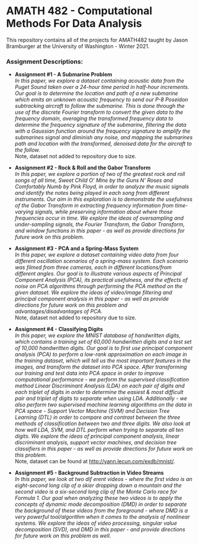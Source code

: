 # AMATH 482 - Computational Methods For Data Analysis
This repository contains all of the projects for AMATH482 taught by Jason Bramburger at the University of Washington - Winter 2021.

### Assignment Descriptions:
- **Assignment #1 - A Submarine Problem** <br/>
*In this paper, we explore a dataset containing acoustic data from the Puget Sound taken over a 24-hour time period in half-hour increments. Our goal is to determine the location and path of a new submarine which emits an unknown acoustic frequency to send our P-8 Poseidon subtracking aircraft to follow the submarine. This is done through the use of the discrete Fourier transform to convert the given data to the frequency domain, averaging the transformed frequency data to determine the frequency signature of the submarine, filtering the data with a Gaussian function around the frequency signature to amplify the submarines signal and diminish any noise, and mapping the submarines path and location with the transformed, denoised data for the aircraft to the follow.*<br/>Note, dataset not added to repository due to size.

- **Assignment #2 - Rock & Roll and the Gabor Transform** <br/>
*In this paper, we explore a portion of two of the greatest rock and roll songs of all time, Sweet Child O’ Mine by the Guns N’ Roses and Comfortably Numb by Pink Floyd, in order to analyze the music signals and identify the notes being played in each song from different instruments. Our aim in this exploration is to demonstrate the usefulness of the Gabor Transform in extracting frequency information from time-varying signals, while preserving information about where those frequencies occur in time. We explore the ideas of oversampling and under-sampling signals, the Fourier Transform, the Gabor Transform, and window functions in this paper - as well as provide directions for future work on this problem.*

- **Assignment #3 - PCA and a Spring-Mass System** <br/>
*In this paper, we explore a dataset containing video data from four different oscillation scenarios of a spring-mass system. Each scenario was filmed from three cameras, each in different locations/from different angles. Our goal is to illustrate various aspects of Principal Component Analysis (PCA), its practical usefulness, and the effects of noise on PCA algorithms through performing the PCA method on the given dataset. We explore the ideas of video/image filtering and principal component analysis in this paper - as well as provide directions for future work on this problem and advantages/disadvantages of PCA.<br/>* Note, dataset not added to repository due to size.

- **Assignment #4 - Classifying Digits** <br/>
*In this paper, we explore the MNIST database of handwritten digits, which contains a training set of 60,000 handwritten digits
and a test set of 10,000 handwritten digits. Our goal is to first use principal component analysis (PCA) to perform a low-rank
approximation on each image in the training dataset, which will tell us the most important features in the images, and transform
the dataset into PCA space. After transforming our training and test data into PCA space in order to improve computational
performance - we perform the supervised classification method Linear Discriminant Analysis (LDA) on each pair of digits and
each triplet of digits in order to determine the easiest & most difficult pair and triplet of digits to separate when using LDA.
Additionally - we also perform two supervised machine learning algorithms on the data in PCA space - Support Vector Machine
(SVM) and Decision Tree Learning (DTL) in order to compare and contrast between the three methods of classification between
two and three digits. We also look at how well LDA, SVM, and DTL perform when trying to separate all ten digits. We explore the
ideas of principal component analysis, linear discriminant analysis, support vector machines, and decision tree classifiers in this
paper - as well as provide directions for future work on this problem.*<br/>Note, dataset can be found at http://yann.lecun.com/exdb/mnist/.

- **Assignment #5 - Background Subtraction in Video Streams** <br/>
*In this paper, we look at two dif erent videos - where the first video is an eight-second long clip of a skier dropping
down a mountain and the second video is a six-second long clip of the Monte Carlo race for Formula 1. Our goal
when analyzing these two videos is to apply the concepts of dynamic mode decomposition (DMD) in order to separate
the background of these videos from the foreground - where DMD is a very powerful tool/algorithm when it comes to
the analysis of nonlinear systems. We explore the ideas of video processing, singular value decomposition (SVD), and
DMD in this paper - and provide directions for future work on this problem as well.*
